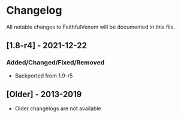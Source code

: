 # Changelog
All notable changes to FaithfulVenom will be documented in this file.

## [1.8-r4] - 2021-12-22
### Added/Changed/Fixed/Removed
- Backported from 1.9-r5

## [Older] - 2013-2019
- Older changelogs are not available
